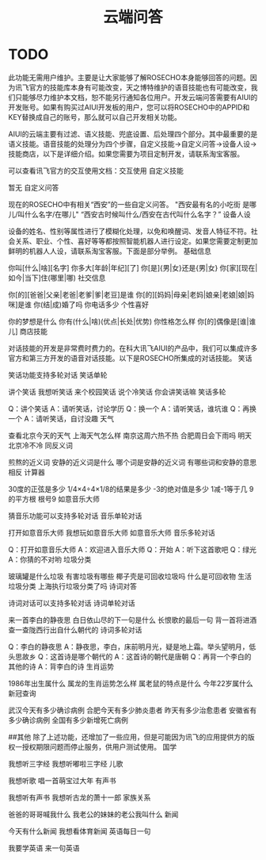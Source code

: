 <p style="font-size:30px ; font-weight:bolder; text-align:center">云端问答</p>

# TODO

此功能无需用户维护。主要是让大家能够了解ROSECHO本身能够回答的问题。因为讯飞官方的技能库本身有可能改变，天之博特维护的语音技能也有可能改变，我们只能够尽力维护本文档，恕不能另行通知各位用户。开发云端问答需要有AIUI的开发账号。如果有购买过AIUI开发板的用户，您可以将ROSECHO中的APPID和KEY替换成自己的账号，那么就可以自己开发相关功能。

AIUI的云端主要有过滤、语义技能、兜底设置、后处理四个部分。其中最重要的是语义技能。语音技能的处理分为四个步骤，自定义技能->自定义问答->设备人设->技能商店，以下是详细介绍。如果您需要为项目定制开发，请联系淘宝客服。

可以查看讯飞官方的交互使用文档：交互使用
自定义技能

暂无
自定义问答

现在的ROSECHO中有相关“西安”的一些自定义问答。
"西安最有名的小吃街 是哪儿/叫什么名字/在哪儿"
“西安古时候叫什么/西安在古代叫什么名字？”
设备人设

设备的姓名、性别等属性进行了模糊化处理，以免和唤醒词、发音人特征不符。社会关系、职业、个性、喜好等等都按照智能机器人进行设定。如果您需要定制更加鲜明的机器人人设，请联系淘宝客服。下面是部分举例。
基础信息

你叫[什么|啥][名字]
你多大[年龄|年纪][了]
你[是]{男|女}还是{男|女}
你[家][现在|如今|当下]住(哪里|哪)
社交信息

你[的][爸爸|父亲|老爸|老爹|爹|老豆]是谁
你[的][妈妈|母亲|老妈|娘亲|老娘|娘|妈咪]是谁
你(结|成)婚了吗
你电话多少
个性喜好

你的梦想是什么
你有(什么|啥)(优点|长处|优势)
你性格怎么样
你[的]偶像是[谁|谁儿]
商店技能

对话技能的开发是非常费时费力的。在科大讯飞AIUI的产品中，我们可以集成许多官方和第三方开发的语音对话技能。以下是ROSECHO所集成的对话技能。
笑话

笑话功能支持多轮对话
笑话单轮

讲个笑话
我想听笑话
来个校园笑话
说个冷笑话
你会讲笑话嘛
笑话多轮

Q：讲个笑话
A：请听笑话，讨论学历
Q：换一个
A：请听笑话，谁坑谁
Q：再换一个
A：请听笑话，自讨没趣
天气

查看北京今天的天气
上海天气怎么样
南京这周六热不热
合肥周日会下雨吗
明天北京冷不冷
同反义词

煎熬的近义词
安静的近义词是什么
哪个词是安静的近义词
有哪些词和安静的意思相反
计算器

30度的正弦是多少
1/4×4÷4×1/8的结果是多少
-3的绝对值是多少
1减-1等于几
9的平方根
根号9
如意音乐大师

猜音乐功能可以支持多轮对话
音乐单轮对话

打开如意音乐大师
我想玩如意音乐大师
如意音乐大师
音乐多轮对话

Q：打开如意音乐大师
A：欢迎进入音乐大师
Q：开始
A：听下这首歌吧
Q：绿光
A：你猜的不对哟
垃圾分类

玻璃罐是什么垃圾
有害垃圾有哪些
椰子壳是可回收垃圾吗
什么是可回收物
生活垃圾分类
上海执行垃圾分类了吗
诗词对答

诗词对话可以支持多轮对话
诗词单轮对话

来一首李白的静夜思
白日依山尽的下一句是什么
长恨歌的最后一句
背一首将进酒
查一查陇西行出自什么朝代的
诗词多轮对话

Q：李白的静夜思
A：静夜思，李白，床前明月光，疑是地上霜。举头望明月，低头思故乡
Q：这首诗是哪个朝代的
A：这首诗的朝代是唐朝
Q：再背一个李白的其他的诗
A：背李白的诗
生肖运势

1986年出生属什么
属龙的生肖运势怎么样
属老鼠的特点是什么
今年22岁属什么
新冠查询

武汉今天有多少确诊病例
合肥今天有多少肺炎患者
昨天有多少治愈患者
安徽省有多少确诊病例
全国有多少新增死亡病例

##其他
除了上述功能，还增加了一些应用，但是可能因为讯飞的应用提供方的版权一授权期限问题而停止服务，供用户测试使用。
国学

我想听三字经
我想听嘟啦三字经
儿歌

我想听歌
唱一首萌宝过大年
有声书

我想听有声书
我想听古龙的萧十一郎
家族关系

爸爸的哥哥喊我什么
我老公的妹妹的老公我叫什么
新闻

今天有什么新闻
我想看体育新闻
英语每日一句

我要学英语
来一句英语